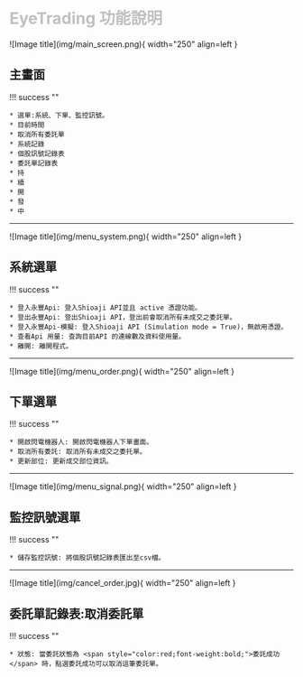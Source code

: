 # <font color="silver">EyeTrading 功能說明</font>

<div markdown>
![Image title](img/main_screen.png){ width="250" align=left }

## 主畫面
!!! success ""

    * 選單:系統、下單、監控訊號。
    * 目前時間
    * 取消所有委託單
    * 系統記錄
    * 個股訊號記錄表
    * 委託單記錄表
    * 持
    * 續
    * 開
    * 發
    * 中

</div>
<hr>
<div markdown>
![Image title](img/menu_system.png){ width="250" align=left }

## 系統選單

!!! success ""

    * 登入永豐Api: 登入Shioaji API並且 active 憑證功能。
    * 登出永豐Api: 登出Shioaji API，登出前會取消所有未成交之委託單。
    * 登入永豐Api-模擬: 登入Shioaji API (Simulation mode = True)，無啟用憑證。
    * 查看Api 用量: 查詢目前API 的連線數及資料使用量。
    * 離開: 離開程式。
</div>
<hr>
<div markdown>
![Image title](img/menu_order.png){ width="250" align=left }

## 下單選單

!!! success ""

    * 開啟閃電機器人: 開啟閃電機器人下單畫面。
    * 取消所有委託: 取消所有未成交之委托單。
    * 更新部位: 更新成交部位資訊。
</div>
<hr>
<div markdown>
![Image title](img/menu_signal.png){ width="250" align=left }

## 監控訊號選單

!!! success ""

    * 儲存監控訊號: 將個股訊號記錄表匯出至csv檔。

</div>
<hr>
<div markdown>
![Image title](img/cancel_order.jpg){ width="250" align=left }

## 委託單記錄表:取消委託單

!!! success ""

    * 狀態: 當委託狀態為 <span style="color:red;font-weight:bold;">委託成功</span> 時，點選委託成功可以取消這筆委託單。

</div>
